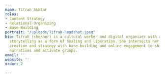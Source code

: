 ```yaml
---
name: Tifrah Akhtar
roles:
- Content Strategy
- Relational Organizing
- Base Building
portrait: "/uploads/Tifrah-headshot.jpeg"
bio: Tifrah (she/her) is a cultural worker and digital organizer with a belief in
  storytelling as a form of healing and liberation. She intersects her skills in content
  creation and strategy with base building and online engagement to shift popular
  narratives and activate groups.
email: ''
website: ''
order: 2

---
```

